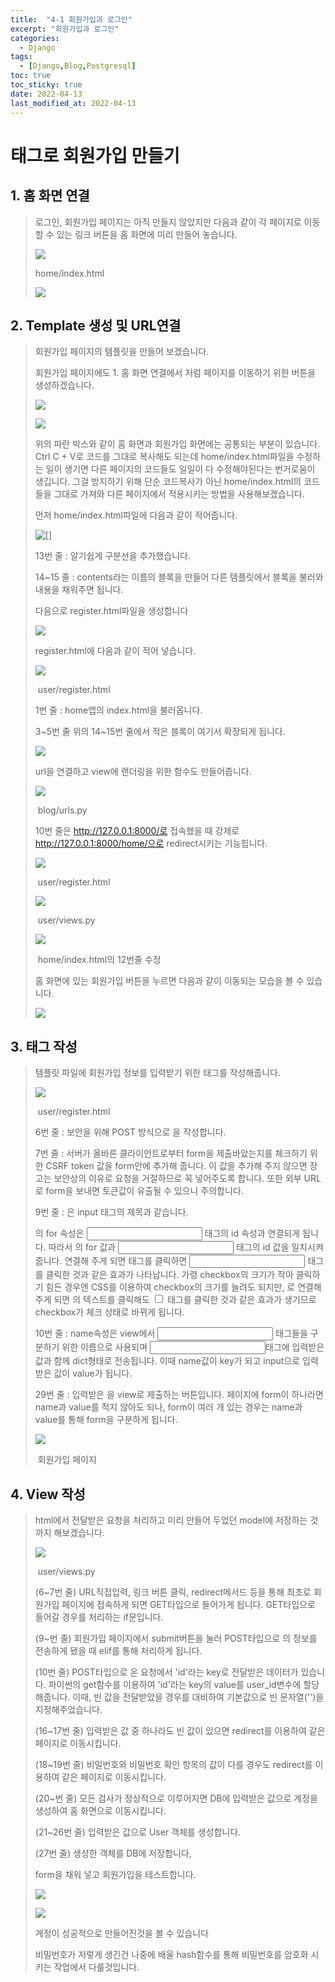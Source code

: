 ```yaml
---
title:  "4-1 회원가입과 로그인"
excerpt: "회원가입과 로그인"
categories:
  - Django 
tags:
  - [Django,Blog,Postgresql]
toc: true
toc_sticky: true
date: 2022-04-13
last_modified_at: 2022-04-13
---
```

# <form>태그로 회원가입 만들기

## 1. 홈 화면 연결

> 로그인, 회원가입 페이지는 아직 만들지 않았지만 다음과 같이 각 페이지로 이동할 수 있는 링크 버튼을 홈 화면에 미리 만들어 놓습니다.
>
> ![](https://img1.daumcdn.net/thumb/R1280x0/?scode=mtistory2&fname=https%3A%2F%2Fblog.kakaocdn.net%2Fdn%2Fnl538%2FbtqS6YwglXY%2FOK5mh4k0zBTJD2QBkQlhFk%2Fimg.png)
>
> home/index.html
>
> ![](https://img1.daumcdn.net/thumb/R1280x0/?scode=mtistory2&fname=https%3A%2F%2Fblog.kakaocdn.net%2Fdn%2FbwfzZw%2FbtqTjEpCvYU%2FzpQAwA3PMtpRwkVvPkIej0%2Fimg.png)

## 2. Template 생성 및 URL연결

> 회원가입 페이지의 템플릿을 만들어 보겠습니다.
>
> 회원가입 페이지에도 1. 홈 화면 연결에서 처럼 페이지를 이동하기 위한 버튼을 생성하겠습니다.
>
> ![](https://img1.daumcdn.net/thumb/R1280x0/?scode=mtistory2&fname=https%3A%2F%2Fblog.kakaocdn.net%2Fdn%2FbXYm2M%2FbtrdsvzDyIB%2FWIokOkkiXjP8pntInICdK0%2Fimg.png)
>
> ![](https://img1.daumcdn.net/thumb/R1280x0/?scode=mtistory2&fname=https%3A%2F%2Fblog.kakaocdn.net%2Fdn%2FerMB7h%2FbtrdpqTRnVL%2FIkCniffS6qhy9fkEjhKyh1%2Fimg.png)
>
> 위의 파란 박스와 같이 홈 화면과 회원가입 화면에는 공통되는 부분이 있습니다. Ctrl C + V로 코드를 그대로 복사해도 되는데 home/index.html파일을 수정하는 일이 생기면 다른 페이지의 코드들도 일일이 다 수정해야된다는 번거로움이 생깁니다. 그걸 방지하기 위해 단순 코드복사가 아닌 home/index.html의 코드들을 그대로 가져와 다른 페이지에서 적용시키는 방법을 사용해보겠습니다.
>
>  
>
> 먼저 home/index.html파일에 다음과 같이 적어줍니다.
>
> ![[]](https://img1.daumcdn.net/thumb/R1280x0/?scode=mtistory2&fname=https%3A%2F%2Fblog.kakaocdn.net%2Fdn%2FcvuwWo%2FbtqTcQYQnW6%2FiHSy62LxnyqPyhvELCysR0%2Fimg.png)
>
> 13번 줄 : 알기쉽게 구분선을 추가했습니다.
>
> 14~15 줄 : contents라는 이름의 블록을 만들어 다른 템플릿에서 블록을 불러와 내용을 채워주면 됩니다.
>
>
>
> 다음으로 register.html파일을 생성합니다
>
> ![](https://img1.daumcdn.net/thumb/R1280x0/?scode=mtistory2&fname=https%3A%2F%2Fblog.kakaocdn.net%2Fdn%2FbRoJo2%2FbtqS6XYnrDG%2FB2Rfn61iukog3SIithRsck%2Fimg.png)
>
> register.html에 다음과 같이 적어 넣습니다.
>
> ![](https://img1.daumcdn.net/thumb/R1280x0/?scode=mtistory2&fname=https%3A%2F%2Fblog.kakaocdn.net%2Fdn%2FLNvv2%2FbtqTkf4dd0f%2FotP8dm8loBQoqkYVQyMRA1%2Fimg.png)
>
> ​													user/register.html
>
> 1번 줄 : home앱의 index.html을 불러옵니다.
>
> 3~5번 줄 위의 14~15번 줄에서 적은 블록이 여기서 확장되게 됩니다.
>
> ![](https://img1.daumcdn.net/thumb/R1280x0/?scode=mtistory2&fname=https%3A%2F%2Fblog.kakaocdn.net%2Fdn%2FclBy37%2FbtqTjEDnk0T%2Fj87nJks9oJK45ANWb0s0Bk%2Fimg.jpg)
>
> url을 연결하고 view에 랜더링을 위한 함수도 만들어줍니다.
>
> ![](https://img1.daumcdn.net/thumb/R1280x0/?scode=mtistory2&fname=https%3A%2F%2Fblog.kakaocdn.net%2Fdn%2Fbp0IZS%2FbtqTDJKUDCQ%2FJxTkM8ShNOwF63hy4SKuD0%2Fimg.png)
>
> ​											blog/urls.py
>
> 10번 줄은 http://127.0.0.1:8000/로 접속했을 때 강제로 http://127.0.0.1:8000/home/으로 redirect시키는 기능힙니다.
>
> ![](https://img1.daumcdn.net/thumb/R1280x0/?scode=mtistory2&fname=https%3A%2F%2Fblog.kakaocdn.net%2Fdn%2FbaOmMo%2FbtqS3IHvsUr%2FODkYbVgKctseW51kkh24S0%2Fimg.png)
>
> ​														user/register.html
>
> ![](https://img1.daumcdn.net/thumb/R1280x0/?scode=mtistory2&fname=https%3A%2F%2Fblog.kakaocdn.net%2Fdn%2Fl3cbd%2FbtqS3JTUFgB%2F7BUGKAUlxSCKAhK8nkDVb0%2Fimg.png)
>
> ​														user/views.py
>
> ![](https://img1.daumcdn.net/thumb/R1280x0/?scode=mtistory2&fname=https%3A%2F%2Fblog.kakaocdn.net%2Fdn%2FHVggG%2FbtqTjDkaqtc%2FkClJTLrTb3OKUGC1eUPoJK%2Fimg.png)
>
> ​														home/index.html의 12번줄 수정
>
> 홈 화면에 있는 회원가입 버튼을 누르면 다음과 같이 이동되는 모습을 볼 수 있습니다.
>
> ![](https://img1.daumcdn.net/thumb/R1280x0/?scode=mtistory2&fname=https%3A%2F%2Fblog.kakaocdn.net%2Fdn%2Fl55qi%2FbtqTlG8j3K3%2Fy7OcLwK0stfMMOUYlixbT0%2Fimg.png)

## 3. <form> 태그 작성

> 템플릿 파일에 회원가입 정보를 입력받기 위한 <form> 태그를 작성해줍니다.
>
> ![](https://img1.daumcdn.net/thumb/R1280x0/?scode=mtistory2&fname=https%3A%2F%2Fblog.kakaocdn.net%2Fdn%2FbRt2yq%2FbtqTcQEtuc8%2FNt2fhMyGizrhcizRa8RdSk%2Fimg.png)
>
> ​														user/register.html
>
> 6번 줄 : 보안을 위해 POST 방식으로 <form>을 작성합니다.
>
> 7번 줄 : 서버가 올바른 클라이언트로부터 form을 제출바았는지를 체크하기 위한 CSRF token 값을 form안에 추가해 줍니다. 이 값을 추가해 주지 않으면 장고는 보안상의 이유로 요청을 거절하므로 꼭 넣어주도록 합니다. 또한 외부 URL로 form을 보내면 토큰값이 유출될 수 있으니 주의합니다.
>
> 9번 줄 : <label> 은 input 태그의 제목과 같습니다.
>
> <label>의 for 속성은 <input> 태그의 id 속성과 연결되게 됩니다. 따라서 <label>의 for 값과 <input> 태그의 id 값을 일치시켜줍니다. 연결해 주게 되면 <label> 태그를 클릭하면 <input> 태그를 클릭한 것과 같은 효과가 나타납니다. 가령 checkbox의 크기가 작아 클릭하기 힘든 경우엔 CSS를 이용하여 checkbox의 크기를 늘려도 되지만, <label>로 연결해 주게 되면 <label>의 텍스트를 클릭해도 <input type='checkbox'> 태그를 클릭한 것과 같은 효과가 생기므로 checkbox가 체크 상태로 바뀌게 됩니다.
>
> 10번 줄 : name속성은 view에서 <input> 태그들을 구분하기 위한 이름으로 사용되며 <input>태그에 입력받은 값과 함께 dict형태로 전송됩니다. 이때 name값이 key가 되고 input으로 입력 받은 값이 value가 됩니다.
>
>  
>
> 29번 줄 : 입력받은 <form>을 view로 제출하는 버튼입니다. 페이지에 form이 하나라면 name과 value를 적지 않아도 되나, form이 여러 개 있는 경우는 name과 value를 통해 form을 구분하게 됩니다.
>
> ![](https://img1.daumcdn.net/thumb/R1280x0/?scode=mtistory2&fname=https%3A%2F%2Fblog.kakaocdn.net%2Fdn%2Fp9bCJ%2FbtqTjDRNFjr%2F7ApgKO2XapOymC7sNAc5R0%2Fimg.png)
>
> ​												회원가입 페이지

## 4. View 작성

> html에서 전달받은 요청을 처리하고 미리 만들어 두었던 model에 저장하는 것까지 해보겠습니다.
>
> ![](https://img1.daumcdn.net/thumb/R1280x0/?scode=mtistory2&fname=https%3A%2F%2Fblog.kakaocdn.net%2Fdn%2FkMvym%2FbtqTDJjL9Cw%2Fo6EYalsUE2GPzxByWk9rhk%2Fimg.png)
>
> ​												user/views.py
>
> (6~7번 줄) URL직접입력, 링크 버튼 클릭, redirect메서드 등을 통해 최초로 회원가입 페이지에 접속하게 되면 GET타입으로 들어가게 됩니다. GET타입으로 들어갈 경우를 처리하는 if문입니다.
>
> (9~번 줄) 회원가입 페이지에서 submit버튼을 눌러 POST타입으로 <form>의 정보를 전송하게 됐을 때 elif를 통해 처리하게 됩니다.
>
> (10번 줄) POST타입으로 온 요청에서 'id'라는 key로 전달받은 데이터가 있습니다. 파이썬의 get함수를 이용하여 'id'라는 key의 value를 user_id변수에 할당해줍니다. 이때, 빈 값을 전달받았을 경우를 대비하여 기본값으로 빈 문자열('')을 지정해주었습니다.
>
> (16~17번 줄) 입력받은 값 중 하나라도 빈 값이 있으면 redirect를 이용하여 같은 페이지로 이동시킵니다. 
>
> (18~19번 줄) 비밀번호와 비밀번호 확인 항목의 값이 다를 경우도 redirect를 이용하여 같은 페이지로 이동시킵니다.
>
> (20~번 줄) 모든 검사가 정상적으로 이루어지면 DB에 입력받은 값으로 계정을 생성하여 홈 화면으로 이동시킵니다.
>
> (21~26번 줄) 입력받은 값으로 User 객체를 생성합니다.
>
> (27번 줄) 생성한 객체를 DB에 저장합니다,
>
> form을 채워 넣고 회원가입을 테스트합니다.
>
> ![](https://ifh.cc/g/bsCx8o.png)
>
> ![](https://ifh.cc/g/83OaqN.jpg)
>
> 계정이 성공적으로 만들어진것을 볼 수 있습니다
>
> 비밀번호가 저렇게 생긴건 나중에 배울 hash함수를 통해 비밀번호를 암호화 시키는 작업에서 다룰것입니다.

